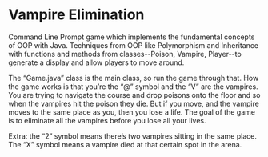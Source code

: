 # Vampire Elimination
Command Line Prompt game which implements the fundamental concepts of OOP with Java. Techniques from OOP like Polymorphism and Inheritance with functions and methods from classes--Poison, Vampire, Player--to generate a display and allow players to move around. 

The “Game.java” class is the main class, so run the game through that. How the game works is that you’re the “@” symbol and the “V” are the vampires. You are trying to navigate the course and drop poisons onto the floor and so when the vampires hit the poison they die. But if you move, and the vampire moves to the same place as you, then you lose a life. The goal of the game is to eliminate all the vampires before you lose all your lives. 

Extra: the “2” symbol means there’s two vampires sitting in the same place. The “X” symbol means a vampire died at that certain spot in the arena.
